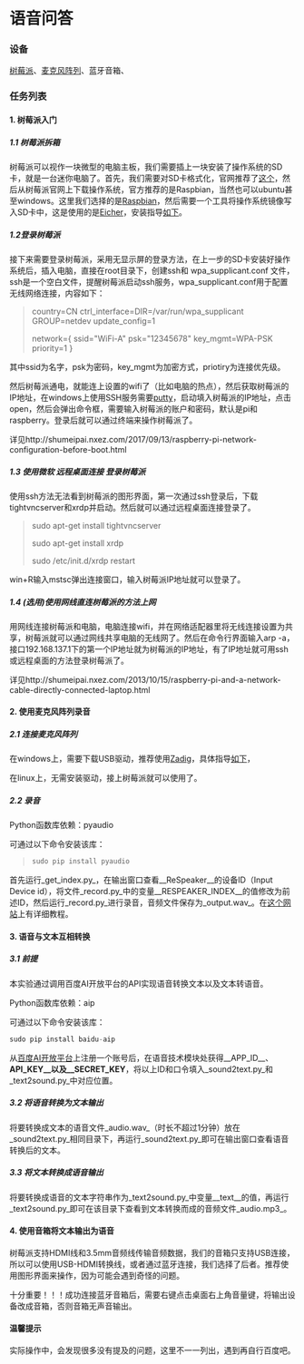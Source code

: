 # 语音问答

### 设备

[树莓派](https://www.raspberrypi.org/)、[麦克风阵列](http://wiki.seeedstudio.com/cn/ReSpeaker_Mic_Array_v2.0/)、蓝牙音箱、



### 任务列表

#### 1.  树莓派入门

##### 1.1 树莓派拆箱

树莓派可以视作一块微型的电脑主板，我们需要插上一块安装了操作系统的SD卡，就是一台迷你电脑了。首先，我们需要对SD卡格式化，官网推荐了[这个](https://www.sdcard.org)，然后从树莓派官网上下载操作系统，官方推荐的是Raspbian，当然也可以ubuntu甚至windows。这里我们选择的是[Raspbian](https://www.raspberrypi.org/downloads/raspbian/)，然后需要一个工具将操作系统镜像写入SD卡中，这是使用的是[Eicher](https://www.balena.io/etcher/)，安装指导[如下](https://www.raspberrypi.org/documentation/installation/installing-images/README.md)。

##### 1.2登录树莓派

接下来需要登录树莓派，采用无显示屏的登录方法，在上一步的SD卡安装好操作系统后，插入电脑，直接在root目录下，创建ssh和 wpa_supplicant.conf 文件，ssh是一个空白文件，提醒树莓派启动ssh服务，wpa_supplicant.conf用于配置无线网络连接，内容如下：

> country=CN
> ctrl_interface=DIR=/var/run/wpa_supplicant GROUP=netdev
> update_config=1
>
> network={
> ssid="WiFi-A"
> psk="12345678"
> key_mgmt=WPA-PSK
> priority=1
> }

其中ssid为名字，psk为密码，key_mgmt为加密方式，priotiry为连接优先级。

然后树莓派通电，就能连上设置的wifi了（比如电脑的热点），然后获取树莓派的IP地址，在windows上使用SSH服务需要[putty](https://www.putty.org)，启动填入树莓派的IP地址，点击open，然后会弹出命令框，需要输入树莓派的账户和密码，默认是pi和raspberry。登录后就可以通过终端来操作树莓派了。

详见http://shumeipai.nxez.com/2017/09/13/raspberry-pi-network-configuration-before-boot.html

##### 1.3 使用微软 远程桌面连接 登录树莓派

使用ssh方法无法看到树莓派的图形界面，第一次通过ssh登录后，下载tightvncserver和xrdp并启动。然后就可以通过远程桌面连接登录了。

> sudo apt-get install tightvncserver
>
> sudo apt-get install xrdp
>
> sudo /etc/init.d/xrdp restart

win+R输入mstsc弹出连接窗口，输入树莓派IP地址就可以登录了。

##### 1.4 (选用)使用网线直连树莓派的方法上网

用网线连接树莓派和电脑，电脑连接wifi，并在网络适配器里将无线连接设置为共享，树莓派就可以通过网线共享电脑的无线网了。然后在命令行界面输入arp -a，接口192.168.137.1下的第一个IP地址就为树莓派的IP地址，有了IP地址就可用ssh或远程桌面的方法登录树莓派了。

详见http://shumeipai.nxez.com/2013/10/15/raspberry-pi-and-a-network-cable-directly-connected-laptop.html



#### 2. 使用麦克风阵列录音

##### 2.1 连接麦克风阵列

在windows上，需要下载USB驱动，推荐使用[Zadig](https://zadig.akeo.ie/)，具体指导[如下](http://wiki.seeedstudio.com/cn/ReSpeaker_Mic_Array_v2.0/#_8)，

在linux上，无需安装驱动，接上树莓派就可以使用了。

##### 2.2 录音

Python函数库依赖：pyaudio

可通过以下命令安装该库：

> ```python
> sudo pip install pyaudio
> ```

首先运行_get_index.py_，在输出窗口查看__ReSpeaker__的设备ID（Input Device id），将文件_record.py_中的变量__RESPEAKER_INDEX__的值修改为前述ID，然后运行_record.py_进行录音，音频文件保存为_output.wav_。在[这个网站](http://wiki.seeedstudio.com/cn/ReSpeaker_Mic_Array_v2.0/)上有详细教程。



#### 3. 语音与文本互相转换

##### 3.1 前提

本实验通过调用百度AI开放平台的API实现语音转换文本以及文本转语音。

Python函数库依赖：aip

可通过以下命令安装该库：

```python
sudo pip install baidu-aip
```

从[百度AI开放平台](https://ai.baidu.com/tech/speech)上注册一个账号后，在语音技术模块处获得__APP_ID__、__API_KEY__以及__SECRET_KEY__，将以上ID和口令填入_sound2text.py_和_text2sound.py_中对应位置。

##### 3.2 将语音转换为文本输出

将要转换成文本的语音文件_audio.wav_（时长不超过1分钟）放在_sound2text.py_相同目录下，再运行_sound2text.py_即可在输出窗口查看语音转换后的文本。

##### 3.3 将文本转换成语音输出

将要转换成语音的文本字符串作为_text2sound.py_中变量__text__的值，再运行_text2sound.py_即可在该目录下查看到文本转换而成的音频文件_audio.mp3_。



#### 4. 使用音箱将文本输出为语音

树莓派支持HDMI线和3.5mm音频线传输音频数据，我们的音箱只支持USB连接，所以可以使用USB-HDMI转换线，或者通过蓝牙连接，我们选择了后者。推荐使用图形界面来操作，因为可能会遇到奇怪的问题。

十分重要！！！成功连接蓝牙音箱后，需要右键点击桌面右上角音量键，将输出设备改成音箱，否则音箱无声音输出。



#### 温馨提示

实际操作中，会发现很多没有提及的问题，这里不一一列出，遇到再自行百度吧。

